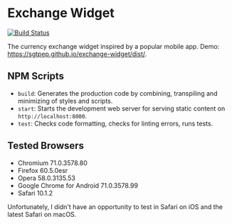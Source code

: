 # Exchange Widget

[![Build Status](https://travis-ci.org/sgtpep/exchange-widget.svg?branch=master)](https://travis-ci.org/sgtpep/exchange-widget)

The currency exchange widget inspired by a popular mobile app. Demo: https://sgtpep.github.io/exchange-widget/dist/.

## NPM Scripts

- `build`: Generates the production code by combining, transpiling and minimizing of styles and scripts.
- `start`: Starts the development web server for serving static content on `http://localhost:8000`.
- `test`: Checks code formatting, checks for linting errors, runs tests.

## Tested Browsers

- Chromium 71.0.3578.80
- Firefox 60.5.0esr
- Opera 58.0.3135.53
- Google Chrome for Android 71.0.3578.99
- Safari 10.1.2

Unfortunately, I didn't have an opportunity to test in Safari on iOS and the latest Safari on macOS.
